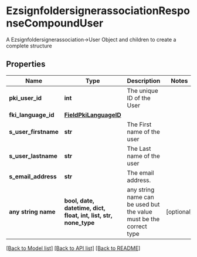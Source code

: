 # EzsignfoldersignerassociationResponseCompoundUser

A Ezsignfoldersignerassociation->User Object and children to create a complete structure

## Properties
Name | Type | Description | Notes
------------ | ------------- | ------------- | -------------
**pki_user_id** | **int** | The unique ID of the User | 
**fki_language_id** | [**FieldPkiLanguageID**](FieldPkiLanguageID.md) |  | 
**s_user_firstname** | **str** | The First name of the user | 
**s_user_lastname** | **str** | The Last name of the user | 
**s_email_address** | **str** | The email address. | 
**any string name** | **bool, date, datetime, dict, float, int, list, str, none_type** | any string name can be used but the value must be the correct type | [optional]

[[Back to Model list]](../README.md#documentation-for-models) [[Back to API list]](../README.md#documentation-for-api-endpoints) [[Back to README]](../README.md)


